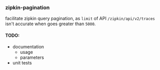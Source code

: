 ### zipkin-pagination

facilitate zipkin query pagination, as `limit` of API `/zipkin/api/v2/traces` isn't accurate when goes greater than `5000`.

#### TODO:
- documentation
    * usage
    * parameters
- unit tests

